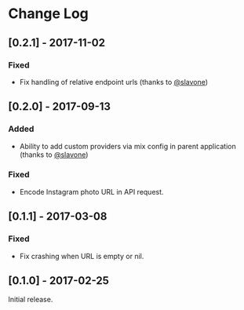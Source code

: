 # Change Log

## [0.2.1] - 2017-11-02
### Fixed
- Fix handling of relative endpoint urls (thanks to [@slavone](https://github.com/slavone))

## [0.2.0] - 2017-09-13
### Added
- Ability to add custom providers via mix config in parent application (thanks to [@slavone](https://github.com/slavone))

### Fixed
- Encode Instagram photo URL in API request.

## [0.1.1] - 2017-03-08
### Fixed
- Fix crashing when URL is empty or nil. 

## [0.1.0] - 2017-02-25

Initial release.
